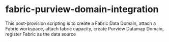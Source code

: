 # fabric-purview-domain-integration
This post-provision scripting is to create a Fabric Data Domain, attach a Fabric workspace, attach fabric capacity, create Purview Datamap Domain, register Fabric as the data source
